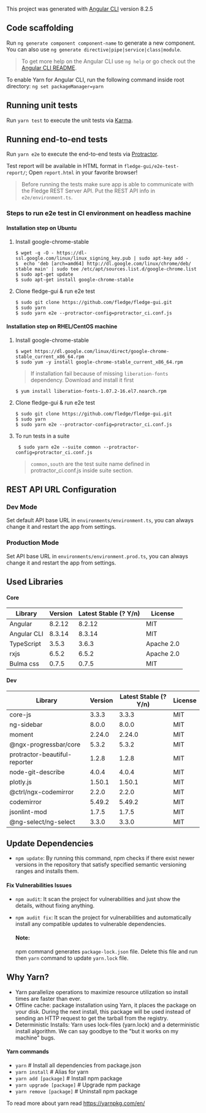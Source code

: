 This project was generated with [Angular CLI](https://github.com/angular/angular-cli) version 8.2.5

## Code scaffolding
Run `ng generate component component-name` to generate a new component. You can also use `ng generate directive|pipe|service|class|module`.

> To get more help on the Angular CLI use `ng help` or go check out the [Angular CLI README](https://github.com/angular/angular-cli/blob/master/README.md).


To enable Yarn for Angular CLI, run the following command inside root directory: 
`ng set packageManager=yarn`

## Running unit tests
Run `yarn test` to execute the unit tests via [Karma](https://karma-runner.github.io).

## Running end-to-end tests
Run `yarn e2e` to execute the end-to-end tests via [Protractor](http://www.protractortest.org/).

Test report will be available in HTML format in `fledge-gui/e2e-test-report/`; Open `report.html` in your favorite browser!

> Before running the tests make sure app is able to communicate with the Fledge REST Server API. Put the REST API info in `e2e/environment.ts`.

### Steps to run e2e test in CI environment on headless machine

#### Installation step on Ubuntu

  1. Install google-chrome-stable
      ```
      $ wget -q -O - https://dl-ssl.google.com/linux/linux_signing_key.pub | sudo apt-key add -
      $  echo 'deb [arch=amd64] http://dl.google.com/linux/chrome/deb/ stable main' | sudo tee /etc/apt/sources.list.d/google-chrome.list
      $ sudo apt-get update
      $ sudo apt-get install google-chrome-stable
      ```

  2. Clone fledge-gui & run e2e test
      ```
      $ sudo git clone https://github.com/fledge/fledge-gui.git
      $ sudo yarn
      $ sudo yarn e2e --protractor-config=protractor_ci.conf.js
      ``` 

#### Installation step on RHEL/CentOS machine

  1. Install google-chrome-stable
      ```
      $ wget https://dl.google.com/linux/direct/google-chrome-stable_current_x86_64.rpm
      $ sudo yum -y install google-chrome-stable_current_x86_64.rpm
      ```

      >If installation fail because of missing `liberation-fonts` dependency. Download and install it first
      ```
      $ yum install liberation-fonts-1.07.2-16.el7.noarch.rpm
      ```

  2. Clone fledge-gui & run e2e test

      ```
      $ sudo git clone https://github.com/fledge/fledge-gui.git
      $ sudo yarn
      $ sudo yarn e2e --protractor-config=protractor_ci.conf.js
      ```

  3. To run tests in a suite
      ```
       $ sudo yarn e2e --suite common --protractor-config=protractor_ci.conf.js
      ```

      > `common,south` are the test suite name defined in protractor_ci.conf.js inside suite section.

## REST API URL Configuration

### Dev Mode
Set default API base URL in `environments/environment.ts`, you can always change it and restart the app from settings. 

### Production Mode
Set API base URL in `environments/environment.prod.ts`, you can always change it and restart the app from settings. 

## Used Libraries

#### Core
 Library      |   Version     | Latest Stable (? Y/n) | License
------------- | ------------- | --------------------  | ------------
 Angular      | 8.2.12        |        8.2.12         | MIT
 Angular CLI  | 8.3.14        |        8.3.14         | MIT
 TypeScript   | 3.5.3         |        3.6.3          | Apache 2.0
 rxjs         | 6.5.2         |        6.5.2          | Apache 2.0
 Bulma css    | 0.7.5         |        0.7.5          | MIT
 
#### Dev
 Library         |   Version     | Latest Stable (? Y/n) | License
---------------- | ------------- | --------------------  | ------------
core-js          |  3.3.3        |        3.3.3          | MIT
ng-sidebar       |  8.0.0        |        8.0.0          | MIT
moment           |  2.24.0       |        2.24.0         | MIT
@ngx-progressbar/core  |  5.3.2        |        5.3.2          | MIT
protractor-beautiful-reporter |  1.2.8       |  1.2.8                | MIT
node-git-describe | 4.0.4     | 4.0.4        | MIT
plotly.js         | 1.50.1    | 1.50.1       | MIT
@ctrl/ngx-codemirror | 2.2.0    | 2.2.0     | MIT
codemirror    | 5.49.2 | 5.49.2 | MIT
jsonlint-mod  | 1.7.5  | 1.7.5  | MIT
@ng-select/ng-select | 3.3.0 | 3.3.0 | MIT

## Update Dependencies
* `npm update`: By running this command, npm checks if there exist newer versions in the repository that satisfy specified semantic versioning ranges and installs them.

#### Fix Vulnerabilities Issues
* `npm audit`: It scan the project for vulnerabilities and just show the details, without fixing anything.

* `npm audit fix`: It scan the project for vulnerabilities and automatically install any compatible updates to vulnerable dependencies.

  #### Note:
   npm command generates `package-lock.json` file. Delete this file and run then `yarn` command to update `yarn.lock` file.
    
## Why Yarn?

* Yarn parallelize operations to maximize resource utilization so install times are faster than ever.
* Offline cache: package installation using Yarn, it places the package on your disk. During the next install, this package will be used instead of sending an HTTP request to get the tarball from the registry.
* Deterministic Installs: Yarn uses lock-files (yarn.lock) and a deterministic install algorithm. We can say goodbye to the "but it works on my machine" bugs.

#### Yarn commands
* `yarn`                    # Install all dependencies from package.json
* `yarn install`            # Alias for yarn
* `yarn add [package]`      # Install npm package
* `yarn upgrade [package]`  # Upgrade npm package
* `yarn remove [package]`   # Uninstall npm package

To read more about yarn read https://yarnpkg.com/en/
